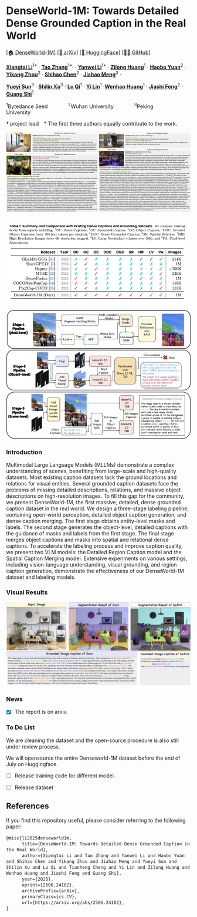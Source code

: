 # DenseWorld-1M: Towards Detailed Dense Grounded Caption in the Real World


[\[🏠 DenseWorld-1M\]]()  [\[📜 arXiv\]](https://arxiv.org/abs/2501.04001) [\[🤗 HuggingFace\]](https://huggingface.co/datasets/ByteDance/) [\[🧑‍💻 GitHub\]](https://github.com/lxtGH/DenseWorld-1M) 


[**Xiangtai Li**](https://lxtgh.github.io/)<sup>1*</sup> · [**Tao Zhang**](https://zhang-tao-whu.github.io/)<sup>1*;</sup> · [**Yanwei Li**](https://yanwei-li.com/)<sup>1*</sup> · [**Zilong Huang**](http://speedinghzl.github.io/)<sup>1</sup> · [**Haobo Yuan**](https://yuanhaobo.me/)<sup>2</sup> · [**Yikang Zhou**](https://scholar.google.com/citations?user=dZikW2YAAAAJ&hl=en)<sup>2</sup> · [**Shihao Chen**]()<sup>2</sup> ·  [**Jiahao Meng**]()<sup>3</sup> ·

 [**Yueyi Sun**]()<sup>3</sup> · [**Shilin Xu**]()<sup>3</sup> · [**Lu Qi**](https://luqi.info/)<sup>1</sup> · [**Yi Lin**]()<sup>1</sup> ·[**Wenhao Huang**](https://scholar.google.com/citations?user=OdE3MsQAAAAJ&hl=zh-CN)<sup>1</sup> · [**Jiashi Feng**](https://scholar.google.com/citations?user=Q8iay0gAAAAJ&hl=en)<sup>2</sup> · [**Guang Shi**]()<sup>1</sup>

<sup>1</sup>Bytedance Seed&emsp;&emsp;&emsp;&emsp;<sup>2</sup>Wuhan University&emsp;&emsp;&emsp;&emsp;<sup>3</sup>Peking University&emsp;&emsp;&emsp;&emsp;

&dagger; project lead&emsp;* The first three authors equally contribute to the work.

![Teaser](figs/caption_visualize.png)

![Comparison](figs/denseworld_dataset_1m_comparison.png)

![Pipeline](figs/pipeline.png)

### Introduction

Multimodal Large Language Models (MLLMs) demonstrate a complex understanding of scenes, benefiting from large-scale and high-quality datasets. Most existing caption datasets lack the ground locations and relations for visual entities. Several grounded caption datasets face the problems of missing detailed descriptions, relations, and massive object descriptions on high-resolution images. To fill this gap for the community, we present DenseWorld-1M, the first massive, detailed, dense grounded caption dataset in the real world. We design a three-stage labeling pipeline, containing open-world perception, detailed object caption generation, and dense caption merging. The first stage obtains entity-level masks and labels.
The second stage generates the object-level, detailed captions with the guidance of masks and labels from the first stage. The final stage merges object captions and masks into spatial and relational dense captions.
To accelerate the labeling process and improve caption quality, we present two VLM models: the Detailed Region Caption model and the Spatial Caption Merging model. Extensive experiments on various settings, including vision-language understanding, visual grounding, and region caption generation, demonstrate the effectiveness of our DenseWorld-1M dataset and labeling models.


### Visual Results

![Teaser](figs/gcg_visualize.png)



### News

- [x] The report is on arxiv.


### To Do List

We are cleaning the dataset and the open-source procedure is also still under review process.

We will opensource the entire Denseworld-1M dataset before the end of July on Huggingface.

- [ ] Release training code for different model.
- [ ] Release dataset



## References
If you find this repository useful, please consider referring to the following paper:

```
@misc{li2025denseworld1m,
      title={DenseWorld-1M: Towards Detailed Dense Grounded Caption in the Real World}, 
      author={Xiangtai Li and Tao Zhang and Yanwei Li and Haobo Yuan and Shihao Chen and Yikang Zhou and Jiahao Meng and Yueyi Sun and Shilin Xu and Lu Qi and Tianheng Cheng and Yi Lin and Zilong Huang and Wenhao Huang and Jiashi Feng and Guang Shi},
      year={2025},
      eprint={2506.24102},
      archivePrefix={arXiv},
      primaryClass={cs.CV},
      url={https://arxiv.org/abs/2506.24102}, 
}
```


